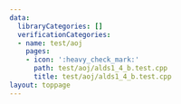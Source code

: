 ```yaml
---
data:
  libraryCategories: []
  verificationCategories:
  - name: test/aoj
    pages:
    - icon: ':heavy_check_mark:'
      path: test/aoj/alds1_4_b.test.cpp
      title: test/aoj/alds1_4_b.test.cpp
layout: toppage
---
```

